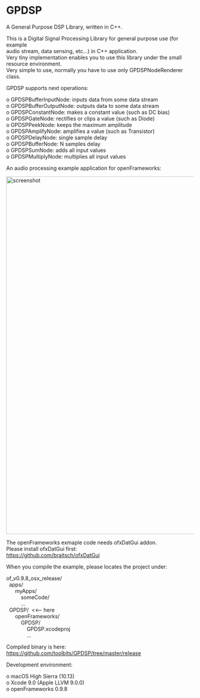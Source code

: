 # GPDSP
A General Purpose DSP Library, written in C++.  

This is a Digital Signal Processing Library for general purpose use (for example  
audio stream, data sensing, etc...) in C++ application.  
Very tiny implementation enables you to use this library under the small resource environment.  
Very simple to use, normally you have to use only GPDSPNodeRenderer class.  

GPDSP supports next operations:  

o GPDSPBufferInputNode: inputs data from some data stream  
o GPDSPBufferOutputNode: outputs data to some data stream  
o GPDSPConstantNode: makes a constant value (such as DC bias)  
o GPDSPGateNode: rectifies or clips a value (such as Diode)  
o GPDSPPeekNode: keeps the maximum amplitude  
o GPDSPAmplifyNode: amplifies a value (such as Transistor)  
o GPDSPDelayNode: single sample delay  
o GPDSPBufferNode: N samples delay  
o GPDSPSumNode: adds all input values  
o GPDSPMultiplyNode: multiplies all input values  

An audio processing example application for openFrameworks:  

<img width="960" alt="screenshot" src="https://user-images.githubusercontent.com/1215065/31654098-dfcbfa94-b35f-11e7-82df-b0464a10f22a.png">

The openFrameworks exmaple code needs ofxDatGui addon.  
Please install ofxDatGui first:  
https://github.com/braitsch/ofxDatGui

When you compile the example, please locates the project under:  

of_v0.9.8_osx_release/  
    apps/  
        myApps/  
            someCode/  
            ...  
    GPDSP/  <<-- here  
        openFrameworks/  
            GPDSP/  
                GPDSP.xcodeproj  
                ...  

Compiled binary is here:  
https://github.com/toolbits/GPDSP/tree/master/release

Development environment:  

o macOS High Sierra (10.13)  
o Xcode 9.0 (Apple LLVM 9.0.0)  
o openFrameworks 0.9.8  
